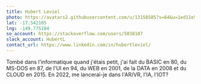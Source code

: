 ```yaml
---
title: Hubert Leviel
photo: https://avatars2.githubusercontent.com/u/13158585?s=64&u=1ed11e593f9a518aa0ebd2ed7b35fdd444d74f25&v=4
lat: -17.542105
lng: -149.775104
so_account: https://stackoverflow.com/users/5038107
slack_account: HubertL
contact_url: https://www.linkedin.com/in/hubertleviel/
---
```

Tombé dans l'informatique quand j'étais petit, j'ai fait du BASIC en 80, du MS-DOS en 87, de l'UI en 94, du WEB en 2001, de la DATA en 2008 et du CLOUD en 2015. 
En 2022, me lancerai-je dans l'AR/VR, l'IA, l'IOT?
